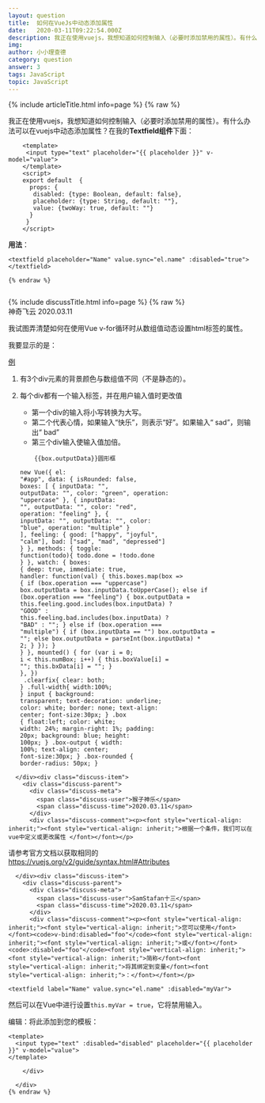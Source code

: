 ```yaml
---
layout: question
title:  如何在VueJs中动态添加属性
date:   2020-03-11T09:22:54.000Z
description: 我正在使用vuejs，我想知道如何控制输入（必要时添加禁用的属性）。有什么办法可以在vuejs中动态添加属性？在我的Textfield组件下面：   ...
img: 
author: 小小理查德
category: question
answer: 3
tags: JavaScript
topic: JavaScript
---
```

<div class="article-root">
  <div class="article">
    {% include articleTitle.html info=page %}
    {% raw %}
    <div class="article-content"><p><font style="vertical-align: inherit;"><font style="vertical-align: inherit;">我正在使用vuejs，我想知道如何控制输入（必要时添加禁用的属性）。</font><font style="vertical-align: inherit;">有什么办法可以在vuejs中动态添加属性？</font><font style="vertical-align: inherit;">在我的</font></font><strong><font style="vertical-align: inherit;"><font style="vertical-align: inherit;">Textfield组件</font></font></strong><font style="vertical-align: inherit;"><font style="vertical-align: inherit;">下面</font><font style="vertical-align: inherit;">：</font></font></p>

<pre><code>    &lt;template&gt;<font></font>
     &lt;input type="text" placeholder="{{ placeholder }}" v-model="value"&gt;<font></font>
    &lt;/template&gt;<font></font>
    &lt;script&gt;<font></font>
    export default  {<font></font>
      props: {<font></font>
       disabled: {type: Boolean, default: false},<font></font>
       placeholder: {type: String, default: ""},<font></font>
       value: {twoWay: true, default: ""}<font></font>
      }<font></font>
     }<font></font>
    &lt;/script&gt;<font></font>
</code></pre>

<p><strong><font style="vertical-align: inherit;"><font style="vertical-align: inherit;">用法</font></font></strong><font style="vertical-align: inherit;"><font style="vertical-align: inherit;">：</font></font></p>

<pre><code>&lt;textfield placeholder="Name" value.sync="el.name" :disabled="true"&gt;&lt;/textfield&gt;
</code></pre></div>
    {% endraw %}
  </div>
  <p style="height: 0;width:0;overflow: hidden;"> 第756篇《如何在VueJs中动态添加属性》来自Winter(https://github.com/aiyld/aiyld.github.io)的站点</p>
  <div class="discuss-wrapper">
    {% include discussTitle.html info=page %}
    {% raw %}
    <div class="discuss-item">
        <div class="discuss-parent">
          <div class="discuss-meta">
            <span class="discuss-user">神奇飞云</span>
            <span class="discuss-time">2020.03.11</span>
          </div>
          <div class="discuss-comment"><p><font style="vertical-align: inherit;"><font style="vertical-align: inherit;">我试图弄清楚如何在使用Vue v-for循环时从数组值动态设置html标签的属性。</font></font></p>

<p><font style="vertical-align: inherit;"><font style="vertical-align: inherit;">我要显示的是：</font></font></p>

<p><a href="https://jsfiddle.net/black_horse/8u921rp3/1/" rel="nofollow noreferrer"><font style="vertical-align: inherit;"><font style="vertical-align: inherit;">例</font></font></a></p>

<ol>
<li><font style="vertical-align: inherit;"><font style="vertical-align: inherit;">有3个div元素的背景颜色与数组值不同（不是静态的）。 </font></font></li>
<li><p><font style="vertical-align: inherit;"><font style="vertical-align: inherit;">每个div都有一个输入标签，并在用户输入值时更改值</font></font></p>

<ul>
<li><font style="vertical-align: inherit;"><font style="vertical-align: inherit;">第一个div的输入将小写转换为大写。</font></font></li>
<li><font style="vertical-align: inherit;"><font style="vertical-align: inherit;">第二个代表心情，如果输入“快乐”，则表示“好”。</font><font style="vertical-align: inherit;">如果输入“ sad”，则输出“ bad”</font></font></li>
<li><font style="vertical-align: inherit;"><font style="vertical-align: inherit;">第三个div输入使输入值加倍。 </font></font></li>
</ul><font style="vertical-align: inherit;"><font style="vertical-align: inherit;">


 
        
        {{box.outputData}}圆形框
      
    

</font></font><pre><code>new Vue({<font></font>
 el: "#app",<font></font>
  data: {<font></font>
    isRounded: false,<font></font>
      boxes: [<font></font>
        {<font></font>
          inputData: "",<font></font>
          outputData: "",<font></font>
          color: "green",<font></font>
          operation: "uppercase"<font></font>
        },<font></font>
        {<font></font>
          inputData: "",<font></font>
          outputData: "",<font></font>
          color: "red",<font></font>
          operation: "feeling"<font></font>
        },<font></font>
        {<font></font>
          inputData: "",<font></font>
          outputData: "",<font></font>
          color: "blue",<font></font>
          operation: "multiple"<font></font>
        }<font></font>
      ],<font></font>
      feeling: {<font></font>
        good: ["happy", "joyful", "calm"],<font></font>
        bad: ["sad", "mad", "depressed"]<font></font>
      }<font></font>
  },<font></font>
  methods: {<font></font>
    toggle: function(todo){<font></font>
        todo.done = !todo.done<font></font>
    }<font></font>
  },<font></font>
  watch: {<font></font>
    boxes: {<font></font>
      deep: true,<font></font>
      immediate: true,<font></font>
      handler: function(val) {<font></font>
        this.boxes.map(box =&gt; {<font></font>
          if (box.operation === "uppercase")<font></font>
            box.outputData = box.inputData.toUpperCase();<font></font>
          else if (box.operation === "feeling") {<font></font>
            box.outputData = this.feeling.good.includes(box.inputData)<font></font>
              ? "GOOD"<font></font>
              : this.feeling.bad.includes(box.inputData)<font></font>
              ? "BAD"<font></font>
              : "";<font></font>
          } else if (box.operation === "multiple") {<font></font>
            if (box.inputData == "") box.outputData = "";<font></font>
            else box.outputData = parseInt(box.inputData) * 2;<font></font>
          }<font></font>
        });<font></font>
      }<font></font>
    }<font></font>
  },<font></font>
  mounted() {<font></font>
    for (var i = 0; i &lt; this.numBox; i++) {<font></font>
      this.boxValue[i] = "";<font></font>
      this.bxData[i] = "";<font></font>
    }<font></font>
  },<font></font>
})<font></font>
<font></font>
<font></font>
<font></font>
.clearfix{<font></font>
 clear: both;<font></font>
}<font></font>
.full-width{<font></font>
  width:100%;<font></font>
}<font></font>
input {<font></font>
  background: transparent;<font></font>
  text-decoration: underline;<font></font>
  color: white;<font></font>
  border: none;<font></font>
  text-align: center;<font></font>
  font-size:30px;<font></font>
}<font></font>
.box {<font></font>
  float:left;<font></font>
  color: white;<font></font>
  width: 24%;<font></font>
  margin-right: 1%;<font></font>
  padding: 20px;<font></font>
  background: blue;<font></font>
  height: 100px;<font></font>
}<font></font>
.box-output {<font></font>
  width: 100%;<font></font>
  text-align: center;<font></font>
  font-size:30px;<font></font>
}<font></font>
.box-rounded {<font></font>
  border-radius: 50px;<font></font>
}<font></font>
</code></pre></li>
</ol></div>
        </div>
        
      </div><div class="discuss-item">
        <div class="discuss-parent">
          <div class="discuss-meta">
            <span class="discuss-user">猴子神乐</span>
            <span class="discuss-time">2020.03.11</span>
          </div>
          <div class="discuss-comment"><p><font style="vertical-align: inherit;"><font style="vertical-align: inherit;">根据一个条件，我们可以在vue中定义或更改属性 </font></font></p>

<p><font style="vertical-align: inherit;"><font style="vertical-align: inherit;">请参考官方文档以获取相同的</font></font><a href="https://vuejs.org/v2/guide/syntax.html#Attributes" rel="nofollow noreferrer"><font style="vertical-align: inherit;"><font style="vertical-align: inherit;">https://vuejs.org/v2/guide/syntax.html#Attributes</font></font></a></p></div>
        </div>
        
      </div><div class="discuss-item">
        <div class="discuss-parent">
          <div class="discuss-meta">
            <span class="discuss-user">SamStafan十三</span>
            <span class="discuss-time">2020.03.11</span>
          </div>
          <div class="discuss-comment"><p><font style="vertical-align: inherit;"><font style="vertical-align: inherit;">您可以使用</font></font><code>v-bind:disabled="foo"</code><font style="vertical-align: inherit;"><font style="vertical-align: inherit;">或</font></font><code>:disabled="foo"</code><font style="vertical-align: inherit;"><font style="vertical-align: inherit;">简称</font><font style="vertical-align: inherit;">将其绑定到变量</font><font style="vertical-align: inherit;">：</font></font></p>

<pre><code>&lt;textfield label="Name" value.sync="el.name" :disabled="myVar"&gt;
</code></pre>

<p><font style="vertical-align: inherit;"><font style="vertical-align: inherit;">然后可以在Vue中进行设置</font></font><code>this.myVar = true</code><font style="vertical-align: inherit;"><font style="vertical-align: inherit;">，它将禁用输入。</font></font></p>

<p><font style="vertical-align: inherit;"><font style="vertical-align: inherit;">编辑：将此添加到您的模板：</font></font></p>

<pre><code>&lt;template&gt;<font></font>
  &lt;input type="text" :disabled="disabled" placeholder="{{ placeholder }}" v-model="value"&gt;<font></font>
&lt;/template&gt;<font></font>
</code></pre></div>
        </div>
        
      </div>
    {% endraw %}
  </div>
<div>
